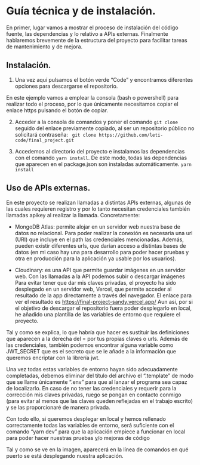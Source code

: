# Guía técnica y de instalación.
En primer, lugar vamos a mostrar el proceso de instalación del código fuente, las dependencias y lo relativo a APIs externas. Finalmente hablaremos brevemente de la estructura del proyecto para facilitar tareas de mantenimiento y de mejora.


## Instalación.

1.	Una vez aquí pulsamos el botón verde “Code” y encontramos diferentes opciones para descargarse el repositorio. 

En este ejemplo vamos a emplear la consola (bash o powershell) para realizar todo el proceso, por lo que únicamente necesitamos copiar el enlace https pulsando el botón de copiar.

2.	Acceder a la consola de comandos y poner el comando ```git clone``` seguido del enlace previamente copiado, al ser un repositorio público no solicitará contraseña:
    ``` git clone https://github.com/leti-code/final_project.git```
 
3.	Accedemos al directorio del proyecto e instalamos las dependencias con el comando ```yarn install```. De este modo, todas las dependencias que aparecen en el package.json son instaladas automáticamente.
    ```yarn install```
 

## Uso de APIs externas.
En este proyecto se realizan llamadas a distintas APIs externas, algunas de las cuales requieren registro y por lo tanto necesitan credenciales también llamadas apikey al realizar la llamada.  Concretamente:

-	MongoDB Atlas: permite alojar en un servidor web nuestra base de datos no relacional. Para poder realizar la conexión es necesaria una url (URI) que incluye en el path las credenciales mencionadas. Además, pueden existir diferentes urls, que darían acceso a distintas bases de datos (en mi caso hay una para desarrollo para poder hacer pruebas y otra en producción para la aplicación ya usable por los usuarios).

-	Cloudinary: es una API que permite guardar imágenes en un servidor web. Con las llamadas a la API podemos subir o descargar imágenes
Para evitar tener que dar mis claves privadas, el proyecto ha sido desplegado en un servidor web, Vercel, que permite acceder al resultado de la app directamente a través del navegador. El enlace para ver el resultado es https://final-project-sandy.vercel.app/
Aun así, por si el objetivo de descargar el repositorio fuera poder desplegarlo en local, he añadido una plantilla de las variables de entorno que requiere el proyecto.
 

Tal y como se explica, lo que habría que hacer es sustituir las definiciones que aparecen a la derecha del = por tus propias claves o urls. Además de las credenciales, también podemos encontrar alguna variable como JWT_SECRET que es el secreto que se le añade a la información que queremos encriptar con la librería jwt.

Una vez todas estas variables de entorno hayan sido adecuadamente completadas, debemos eliminar del título del archivo el “.template” de modo que se llame únicamente “.env” para que al lanzar el programa sea capaz de localizarlo. En caso de no tener las credenciales y requerir para la corrección mis claves privadas, ruego se pongan en contacto conmigo (para evitar al menos que las claves queden reflejadas en el trabajo escrito) y se las proporcionaré de manera privada.

Con todo ello, si queremos desplegar en local y hemos rellenado correctamente todas las variables de entorno, será suficiente con el comando “yarn dev” para que la aplicación empiece a funcionar en local para poder hacer nuestras pruebas y/o mejoras de código
 
Tal y como se ve en la imagen, aparecerá en la línea de comandos en qué puerto se está desplegando nuestra aplicación.
